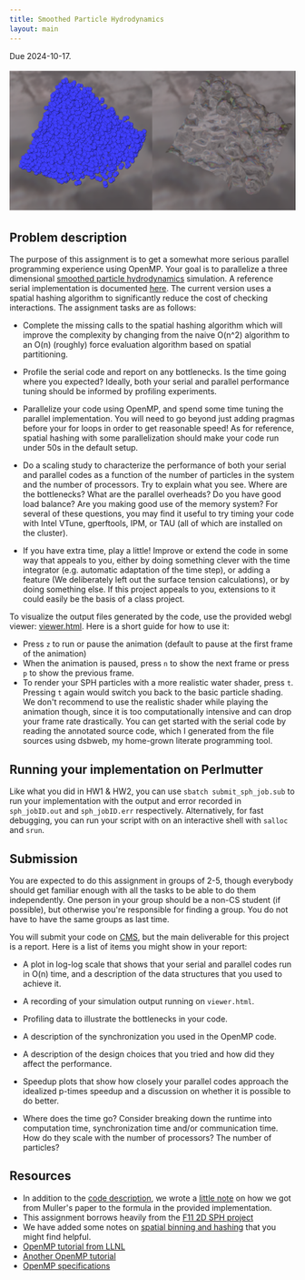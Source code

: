 ```yaml
---
title: Smoothed Particle Hydrodynamics
layout: main
---
```


Due 2024-10-17.

![Picture of simulation](simulation_output.png) 

## Problem description

The purpose of this assignment is to get a somewhat more serious
parallel programming experience using OpenMP. Your goal is to
parallelize a three dimensional [smoothed particle hydrodynamics][wiki-sph]
simulation. A reference serial implementation is documented [here][code]. The
current version uses a spatial hashing algorithm to significantly
reduce the cost of checking interactions. The assignment tasks are as
follows:

* Complete the missing calls to the spatial hashing algorithm which
  will improve the complexity by changing from the naive O(n^2)
  algorithm to an O(n) (roughly) force evaluation algorithm based on
  spatial partitioning.

* Profile the serial code and report on any bottlenecks.  Is the time
  going where you expected?  Ideally, both your serial and parallel
  performance tuning should be informed by profiling experiments.

* Parallelize your code using OpenMP, and spend some time tuning the
  parallel implementation. You will need to go beyond just adding
  pragmas before your for loops in order to get reasonable speed! As for reference, spatial hashing with some parallelization should make your code run under 50s in the default setup.

* Do a scaling study to characterize the performance of both your
  serial and parallel codes as a function of the number of particles
  in the system and the number of processors. Try to explain what you
  see. Where are the bottlenecks? What are the parallel overheads? Do
  you have good load balance? Are you making good use of the memory
  system? For several of these questions, you may find it useful to
  try timing your code with Intel VTune, gperftools, IPM, or TAU 
  (all of which are installed on the cluster).

* If you have extra time, play a little! Improve or extend the code in
  some way that appeals to you, either by doing something clever with
  the time integrator (e.g. automatic adaptation of the time step), or
  adding a feature (We deliberately left out the surface tension
  calculations), or by doing something else. If this project appeals
  to you, extensions to it could easily be the basis of a class
  project.

To visualize the output files generated by the code, use the provided
webgl viewer: [viewer.html][webglviewer]. Here is a short guide for how to use it:
- Press `z` to run or pause the animation (default to pause at the first frame of the animation)
- When the animation is paused, press `n` to show the next frame or press `p` to show the previous frame.
- To render your SPH particles with a more realistic water shader, press `t`. Pressing `t` again would switch you back to the basic particle shading. We don't recommend to use the realistic shader while playing the animation though, since it is too computationally intensive and can drop your frame rate drastically.
You can get started with the serial code by reading the annotated
source code, which I generated from the file sources using dsbweb, my
home-grown literate programming tool.

[wiki-sph]: http://en.wikipedia.org/wiki/Smoothed-particle_hydrodynamics
[webglviewer]: http://www.cs.cornell.edu/~bindel/class/cs5220-s14/html/websph/viewer.html

## Running your implementation on Perlmutter

Like what you did in HW1 & HW2, you can use `sbatch submit_sph_job.sub` to run your implementation with the output and error recorded in `sph_jobID.out` and `sph_jobID.err` respectively. Alternatively, for fast debugging, you can run your script with on an interactive shell with `salloc` and `srun`. 

## Submission

You are expected to do this assignment in groups of 2-5, though
everybody should get familiar enough with all the tasks to be able to
do them independently. One person in your group should be a non-CS
student (if possible), but otherwise you're responsible for finding a
group. You do not have to have the same groups as last time.

You will submit your code on [CMS][cms], but the main deliverable for
this project is a report. Here is a list of items you might show in
your report:

* A plot in log-log scale that shows that your serial and parallel
  codes run in O(n) time, and a description of the data structures
  that you used to achieve it.

* A recording of your simulation output running on `viewer.html`.

* Profiling data to illustrate the bottlenecks in your code.

* A description of the synchronization you used in the OpenMP code.

* A description of the design choices that you tried and how did they
  affect the performance.

* Speedup plots that show how closely your parallel codes approach the
  idealized p-times speedup and a discussion on whether it is possible
  to do better.

* Where does the time go? Consider breaking down the runtime into
  computation time, synchronization time and/or communication
  time. How do they scale with the number of processors? The number of
  particles?

## Resources

* In addition to the [code description][pdfhw], we wrote a [little
  note][pdfderivsph] on how we got from Muller's paper to the formula
  in the provided implementation.
* This assignment borrows heavily from the [F11 2D SPH
  project][sphF11]
* We have added some notes on [spatial binning and
  hashing][pdfbinhash] that you might find helpful.
* [OpenMP tutorial from LLNL][omptutorial]
* [Another OpenMP tutorial][omptutorial2]
* [OpenMP specifications][ompspec]

[code]:https://github.com/cs5220-f24/P2
[webglviewer]:http://www.cs.cornell.edu/~bindel/class/cs5220-s14/html/websph/viewer.html
[pdfhw]:http://www.cs.cornell.edu/~bindel/class/cs5220-s14/sphcode.pdf
[pdfderivsph]:http://www.cs.cornell.edu/~bindel/class/cs5220-s14/sphderivation.pdf
[pdfbinhash]:http://www.cs.cornell.edu/~bindel/class/cs5220-s14/spatial.pdf
[sphF11]:http://www.cs.cornell.edu/~bindel/class/cs5220-f11/proj2.html
[omptutorial]:https://computing.llnl.gov/tutorials/openMP/
[omptutorial2]:http://openmp.org/wp/2008/11/sc08-openmp-hands-on-tutorial-available/
[ompspec]:http://openmp.org/wp/openmp-specifications/
[cms]: http://cms.csuglab.cornell.edu/web/guest
